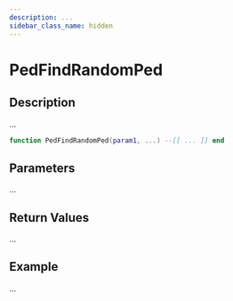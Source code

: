 ```yaml
---
description: ...
sidebar_class_name: hidden
---
```


# PedFindRandomPed

## Description

...

```lua
function PedFindRandomPed(param1, ...) --[[ ... ]] end
```

## Parameters

...

## Return Values

...

## Example

...

